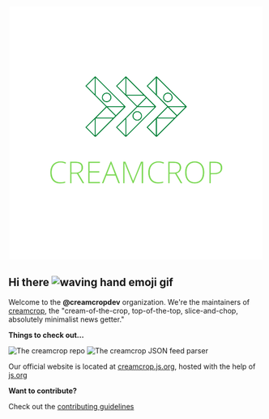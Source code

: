 <p align='center'>
<img src="https://github.com/creamcropdev/creamcrop/raw/main/assets/logo_transp.png" alt="creamcrop logo">
</p>

## Hi there <img alt="waving hand emoji gif" src="https://github.com/sabesansathananthan/sabesansathananthan/raw/master/Icons/Hi.gif" width=32>

Welcome to the **@creamcropdev** organization. We're the maintainers of [creamcrop](https://github.com/creamcropdev/creamcrop), the "cream-of-the-crop, top-of-the-top, slice-and-chop, absolutely minimalist news getter."

**Things to check out...**

![The creamcrop repo](https://github-readme-stats.vercel.app/api/pin/?username=creamcropdev&repo=creamcrop&theme=synthwave)
![The creamcrop JSON feed parser](https://github-readme-stats.vercel.app/api/pin/?username=creamcropdev&repo=json&theme=synthwave)

Our official website is located at [creamcrop.js.org](https://creamcrop.js.org), hosted with the help of [js.org](js.org)

**Want to contribute?**

Check out the [contributing guidelines](https://github.com/creamcropdev/creamcrop/blob/main/CONTRIBUTING.md)

